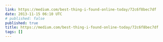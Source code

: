 ```yaml
---
link: https://medium.com/best-thing-i-found-online-today/72c6f8bec7df
date: 2013-11-15 06:10 UTC
# published: false
published: true
title: https://medium.com/best-thing-i-found-online-today/72c6f8bec7df
tags: []
---
```



